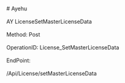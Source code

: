 <br>#     Ayehu</br>
<br>AY LicenseSetMasterLicenseData</br>
<br>Method: Post</br>
<br>OperationID: License_SetMasterLicenseData</br>
<br>EndPoint:</br>
<br>/Api/License/setMasterLicenseData</br>
